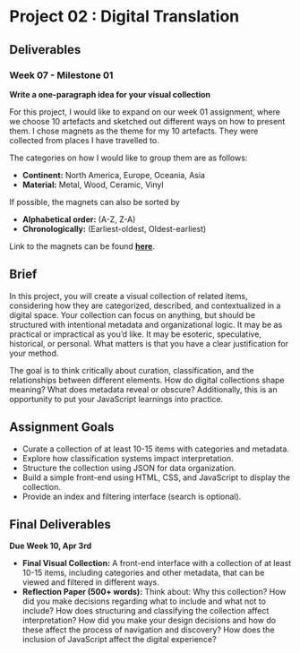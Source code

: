 # Project 02 : Digital Translation

## Deliverables

### Week 07 - Milestone 01
**Write a one-paragraph idea for your visual collection**

For this project, I would like to expand on our week 01 assignment, where we choose 10 artefacts and sketched out different ways on how to present them. I chose magnets as the theme for my 10 artefacts. They were collected from places I have travelled to.

The categories on how I would like to group them are as follows:
- **Continent:** North America, Europe, Oceania, Asia
- **Material:** Metal, Wood, Ceramic, Vinyl

If possible, the magnets can also be sorted by
- **Alphabetical order:** (A-Z, Z-A)
- **Chronologically:** (Earliest-oldest, Oldest-earliest)

Link to the magnets can be found [**here**](https://drive.google.com/drive/folders/15-jNCUc9K8didKvfGxyD4LemqsY42Qd3?usp=sharing).

## Brief
In this project, you will create a visual collection of related items, considering how they are categorized, described, and contextualized in a digital space. Your collection can focus on anything, but should be structured with intentional metadata and organizational logic. It may be as practical or impractical as you’d like. It may be esoteric, speculative, historical, or personal. What matters is that you have a clear justification for your method.

The goal is to think critically about curation, classification, and the relationships between different elements. How do digital collections shape meaning? What does metadata reveal or obscure? Additionally, this is an opportunity to put your JavaScript learnings into practice.

## Assignment Goals
- Curate a collection of at least 10-15 items with categories and metadata.
- Explore how classification systems impact interpretation.
- Structure the collection using JSON for data organization.
- Build a simple front-end using HTML, CSS, and JavaScript to display the collection.
- Provide an index and filtering interface (search is optional).

## Final Deliverables
**Due Week 10, Apr 3rd**
- **Final Visual Collection:** A front-end interface with a collection of at least 10-15 items, including categories and other metadata, that can be viewed and filtered in different ways.
- **Reflection Paper (500+ words):** Think about: Why this collection? How did you make decisions regarding what to include and what not to include? How does structuring and classifying the collection affect interpretation? How did you make your design decisions and how do these affect the process of navigation and discovery? How does the inclusion of JavaScript affect the digital experience?
